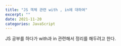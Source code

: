 ```yaml
---
title: "JS 객체 관련 with , in에 대하여"
excerpt: ""
date: 2021-11-20
categories: JavaScript
---
```


JS 공부를 하다가  with과 in 관련해서 정리를 해두려고 한다.